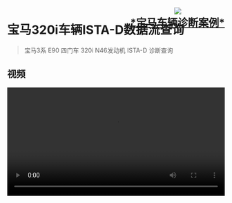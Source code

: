 <h1 style="padding-bottom:40px;">宝马320i车辆ISTA-D数据流查询 <div style="margin-top:-70px;" ><a style="float:right;font-size:x-large;text-align:center;" href="#!pages/bmw/index.md"><img src="../include/images/bmw.png" /> <br /> *宝马车辆诊断案例*</a> </div> </h1>

> 宝马3系 E90
> 四门车
> 320i
> N46发动机
> ISTA-D 诊断查询

## 视频

<p style="text-align:center">
<video width="100%" controls preload="auto">
<source src="pages/bmw/320i/ISTA-D_320i.mp4" type="video/mp4">
您的浏览器不支持HTML5 Video，请升级到最新版本或更换浏览器.
</video>
</p>
